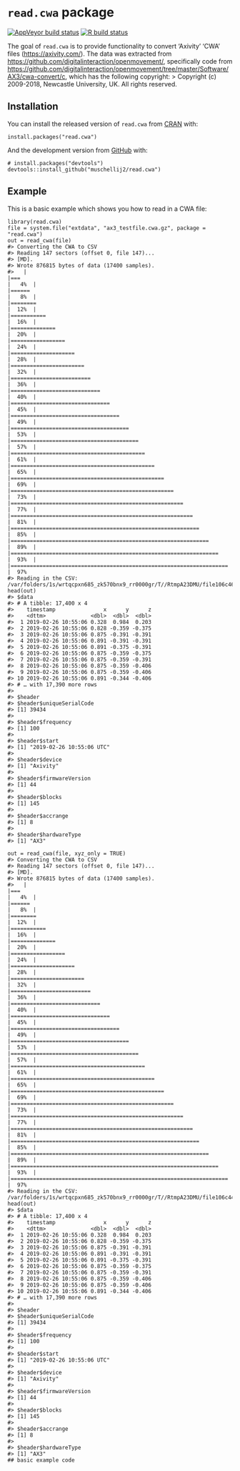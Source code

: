 
<!-- README.md is generated from README.Rmd. Please edit that file -->

`read.cwa` package
==================

<!-- badges: start -->

[![AppVeyor build
status](https://ci.appveyor.com/api/projects/status/github/muschellij2/read-cwa?branch=master&svg=true)](https://ci.appveyor.com/project/muschellij2/read-cwa)
[![R build
status](https://github.com/muschellij2/read.cwa/workflows/R-CMD-check/badge.svg)](https://github.com/muschellij2/read.cwa/actions)
<!-- badges: end -->

The goal of `read.cwa` is to provide functionality to convert ‘Axivity’
‘CWA’ files
(<a href="https://axivity.com/" class="uri">https://axivity.com/</a>).
The data was extracted from
<a href="https://github.com/digitalinteraction/openmovement/" class="uri">https://github.com/digitalinteraction/openmovement/</a>,
specifically code from
<a href="https://github.com/digitalinteraction/openmovement/tree/master/Software/AX3/cwa-convert/c" class="uri">https://github.com/digitalinteraction/openmovement/tree/master/Software/AX3/cwa-convert/c</a>,
which has the following copyright: &gt; Copyright (c) 2009-2018,
Newcastle University, UK. All rights reserved.

Installation
------------

You can install the released version of `read.cwa` from
[CRAN](https://CRAN.R-project.org) with:

    install.packages("read.cwa")

And the development version from [GitHub](https://github.com/) with:

    # install.packages("devtools")
    devtools::install_github("muschellij2/read.cwa")

Example
-------

This is a basic example which shows you how to read in a CWA file:

    library(read.cwa)
    file = system.file("extdata", "ax3_testfile.cwa.gz", package = "read.cwa")
    out = read_cwa(file)
    #> Converting the CWA to CSV
    #> Reading 147 sectors (offset 0, file 147)...
    #> [MD].
    #> Wrote 876815 bytes of data (17400 samples).
    #>   |                                                                              |===                                                                   |   4%  |                                                                              |======                                                                |   8%  |                                                                              |========                                                              |  12%  |                                                                              |===========                                                           |  16%  |                                                                              |==============                                                        |  20%  |                                                                              |=================                                                     |  24%  |                                                                              |====================                                                  |  28%  |                                                                              |=======================                                               |  32%  |                                                                              |=========================                                             |  36%  |                                                                              |============================                                          |  40%  |                                                                              |===============================                                       |  45%  |                                                                              |==================================                                    |  49%  |                                                                              |=====================================                                 |  53%  |                                                                              |========================================                              |  57%  |                                                                              |==========================================                            |  61%  |                                                                              |=============================================                         |  65%  |                                                                              |================================================                      |  69%  |                                                                              |===================================================                   |  73%  |                                                                              |======================================================                |  77%  |                                                                              |=========================================================             |  81%  |                                                                              |===========================================================           |  85%  |                                                                              |==============================================================        |  89%  |                                                                              |=================================================================     |  93%  |                                                                              |====================================================================  |  97%
    #> Reading in the CSV: /var/folders/1s/wrtqcpxn685_zk570bnx9_rr0000gr/T//RtmpA23DMU/file106c46cc05a60.csv
    head(out)
    #> $data
    #> # A tibble: 17,400 x 4
    #>    timestamp               x      y      z
    #>    <dttm>              <dbl>  <dbl>  <dbl>
    #>  1 2019-02-26 10:55:06 0.328  0.984  0.203
    #>  2 2019-02-26 10:55:06 0.828 -0.359 -0.375
    #>  3 2019-02-26 10:55:06 0.875 -0.391 -0.391
    #>  4 2019-02-26 10:55:06 0.891 -0.391 -0.391
    #>  5 2019-02-26 10:55:06 0.891 -0.375 -0.391
    #>  6 2019-02-26 10:55:06 0.875 -0.359 -0.375
    #>  7 2019-02-26 10:55:06 0.875 -0.359 -0.391
    #>  8 2019-02-26 10:55:06 0.875 -0.359 -0.406
    #>  9 2019-02-26 10:55:06 0.875 -0.359 -0.406
    #> 10 2019-02-26 10:55:06 0.891 -0.344 -0.406
    #> # … with 17,390 more rows
    #> 
    #> $header
    #> $header$uniqueSerialCode
    #> [1] 39434
    #> 
    #> $header$frequency
    #> [1] 100
    #> 
    #> $header$start
    #> [1] "2019-02-26 10:55:06 UTC"
    #> 
    #> $header$device
    #> [1] "Axivity"
    #> 
    #> $header$firmwareVersion
    #> [1] 44
    #> 
    #> $header$blocks
    #> [1] 145
    #> 
    #> $header$accrange
    #> [1] 8
    #> 
    #> $header$hardwareType
    #> [1] "AX3"

    out = read_cwa(file, xyz_only = TRUE)
    #> Converting the CWA to CSV
    #> Reading 147 sectors (offset 0, file 147)...
    #> [MD].
    #> Wrote 876815 bytes of data (17400 samples).
    #>   |                                                                              |===                                                                   |   4%  |                                                                              |======                                                                |   8%  |                                                                              |========                                                              |  12%  |                                                                              |===========                                                           |  16%  |                                                                              |==============                                                        |  20%  |                                                                              |=================                                                     |  24%  |                                                                              |====================                                                  |  28%  |                                                                              |=======================                                               |  32%  |                                                                              |=========================                                             |  36%  |                                                                              |============================                                          |  40%  |                                                                              |===============================                                       |  45%  |                                                                              |==================================                                    |  49%  |                                                                              |=====================================                                 |  53%  |                                                                              |========================================                              |  57%  |                                                                              |==========================================                            |  61%  |                                                                              |=============================================                         |  65%  |                                                                              |================================================                      |  69%  |                                                                              |===================================================                   |  73%  |                                                                              |======================================================                |  77%  |                                                                              |=========================================================             |  81%  |                                                                              |===========================================================           |  85%  |                                                                              |==============================================================        |  89%  |                                                                              |=================================================================     |  93%  |                                                                              |====================================================================  |  97%
    #> Reading in the CSV: /var/folders/1s/wrtqcpxn685_zk570bnx9_rr0000gr/T//RtmpA23DMU/file106c44098f24f.csv
    head(out)
    #> $data
    #> # A tibble: 17,400 x 4
    #>    timestamp               x      y      z
    #>    <dttm>              <dbl>  <dbl>  <dbl>
    #>  1 2019-02-26 10:55:06 0.328  0.984  0.203
    #>  2 2019-02-26 10:55:06 0.828 -0.359 -0.375
    #>  3 2019-02-26 10:55:06 0.875 -0.391 -0.391
    #>  4 2019-02-26 10:55:06 0.891 -0.391 -0.391
    #>  5 2019-02-26 10:55:06 0.891 -0.375 -0.391
    #>  6 2019-02-26 10:55:06 0.875 -0.359 -0.375
    #>  7 2019-02-26 10:55:06 0.875 -0.359 -0.391
    #>  8 2019-02-26 10:55:06 0.875 -0.359 -0.406
    #>  9 2019-02-26 10:55:06 0.875 -0.359 -0.406
    #> 10 2019-02-26 10:55:06 0.891 -0.344 -0.406
    #> # … with 17,390 more rows
    #> 
    #> $header
    #> $header$uniqueSerialCode
    #> [1] 39434
    #> 
    #> $header$frequency
    #> [1] 100
    #> 
    #> $header$start
    #> [1] "2019-02-26 10:55:06 UTC"
    #> 
    #> $header$device
    #> [1] "Axivity"
    #> 
    #> $header$firmwareVersion
    #> [1] 44
    #> 
    #> $header$blocks
    #> [1] 145
    #> 
    #> $header$accrange
    #> [1] 8
    #> 
    #> $header$hardwareType
    #> [1] "AX3"
    ## basic example code
